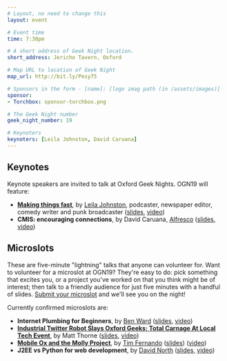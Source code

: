 ```yaml
---
# Layout, no need to change this
layout: event

# Event time
time: 7:30pm

# A short address of Geek Night location. 
short_address: Jericho Tavern, Oxford

# Map URL to location of Geek Night
map_url: http://bit.ly/Pesy75

# Sponsors in the form - [name]: [logo imag path (in /assets/images)]
sponsor: 
- Torchbox: sponsor-torchbox.png

# The Geek Night number
geek_night_number: 19

# Keynoters
keynoters: [Leila Johnston, David Caruana]
---
```


<h2>Keynotes</h2>

<p>Keynote speakers are invited to talk at Oxford Geek Nights. OGN19 will feature:</p>

<ul>
<li><a href="http://finalbullet.com/" ><strong>Making things fast</strong></a>, by <a href="http://enemyofchaos.wordpress.com/">Leila Johnston</a>, podcaster, newspaper editor, comedy writer and punk broadcaster (<a href="talks/keynote-LeilaJohnston.pdf">slides</a>, <a href="http://vimeo.com/17555310">video</a>)</li>
<li><strong>CMIS: encouraging connections</strong>, by David Caruana, <a href="http://www.alfresco.com/" >Alfresco</a> (<a href="talks/keynote-DavidCaruana.pdf">slides</a>, <a href="http://vimeo.com/17555846">video</a>)</li>
</ul>

<h2>Microslots</h2>

<p>These are five-minute "lightning" talks that anyone can volunteer for. Want to volunteer for a microslot at OGN19? They're easy to do: pick something that excites you, or a project you've worked on that you think might be of interest; then talk to a friendly audience for just five minutes with a handful of slides. <a href="http://bit.ly/ogn-microslot" >Submit your microslot</a> and we'll see you on the night!</p>

<p>Currently confirmed microslots are:</p>

<ul>
<li><strong>Internet Plumbing for Beginners</strong>, by <a href="http://crouchingbadger.com/" >Ben Ward</a> (<a href="talks/microslot-BenWard.pdf">slides</a>, <a href="http://vimeo.com/17556203" >video</a>)</li>
<li><strong><a href="http://blog.mattythorne.com/2010/09/18/scribblybot-the-full-story/">Industrial Twitter Robot Slays Oxford Geeks; Total Carnage At Local Tech Event</a></strong>, by Matt Thorne (<a href="talks/microslot-MatthewThorne.pdf">slides</a>, <a href="http://vimeo.com/17556051" >video</a>)</li>
<li><strong><a href="http://m.ox.ac.uk" >Mobile Ox and the Molly Project</a></strong>, by <a href="http://timfernando.com" >Tim Fernando</a> (<a href="talks/microslot-TimFernando.pdf" >slides</a>) (<a href="http://vimeo.com/17556309" >video</a>)</li>
<li><strong>J2EE vs Python for web development</strong>, by <a href="http://www.dnorth.net" >David North</a> (<a href="talks/microslot-DavidNorth.odp">slides</a>, <a href="http://vimeo.com/17555446" >video</a>)</li>
</ul>
